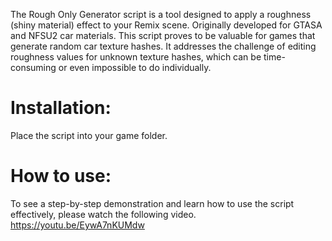 The Rough Only Generator script is a tool designed to apply a roughness (shiny material) effect to your Remix scene. Originally developed for GTASA and NFSU2 car materials.
This script proves to be valuable for games that generate random car texture hashes. It addresses the challenge of editing roughness values for unknown texture hashes, which can be time-consuming or even impossible to do individually.

# Installation:
Place the script into your game folder.

# How to use:
To see a step-by-step demonstration and learn how to use the script effectively, please watch the following video.
https://youtu.be/EywA7nKUMdw
